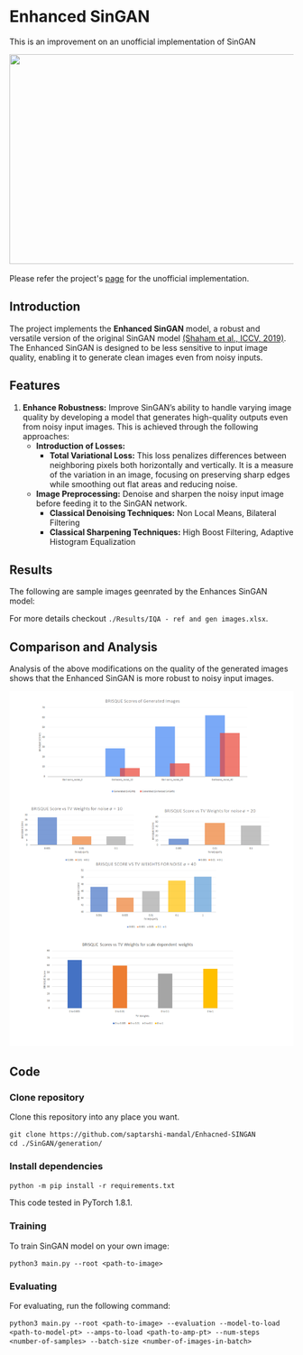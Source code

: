# Enhanced SinGAN
This is an improvement on an unofficial implementation of SinGAN

<p align="center">
  <img width="992" height="372" src="/figures/intro.png">
</p>

Please refer the project's [page](https://github.com/kligvasser/SinGAN) for the unofficial implementation.

## Introduction
The project implements the **Enhanced SinGAN** model, a robust and versatile version of the original SinGAN model [(Shaham et al., ICCV, 2019)](https://openaccess.thecvf.com/content_ICCV_2019/papers/Shaham_SinGAN_Learning_a_Generative_Model_From_a_Single_Natural_Image_ICCV_2019_paper.pdf). The Enhanced SinGAN is designed to be less sensitive to input image quality, enabling it to generate clean images even from noisy inputs.

## Features
1. **Enhance Robustness:** Improve SinGAN’s ability to handle varying image quality by developing a model that generates high-quality outputs even from noisy input images. This is achieved through the following  approaches:
    - **Introduction of Losses:**
        - **Total Variational Loss:** This loss penalizes differences between neighboring pixels both horizontally and vertically. It is a measure of the variation in an image, focusing on preserving sharp edges  while smoothing out flat areas and reducing noise.
    - **Image Preprocessing:** Denoise and sharpen the noisy input image before feeding it to the SinGAN network.
        - **Classical Denoising Techniques:** Non Local Means, Bilateral Filtering
        - **Classical Sharpening Techniques:** High Boost Filtering, Adaptive Histogram Equalization

## Results
The following are sample images geenrated by the Enhances SinGAN model:

For more details checkout ``` ./Results/IQA - ref and gen images.xlsx ```.

## Comparison and Analysis
Analysis of the above modifications on the quality of the generated images shows that the Enhanced SinGAN is more robust to noisy input images.

<p align="center">
  <img src="/Results/comparison.png">
</p>

## Code

### Clone repository

Clone this repository into any place you want.

```
git clone https://github.com/saptarshi-mandal/Enhacned-SINGAN
cd ./SinGAN/generation/
```

### Install dependencies

```
python -m pip install -r requirements.txt
```

This code tested in PyTorch 1.8.1.

### Training
To train SinGAN model on your own image:

```
python3 main.py --root <path-to-image>
```

### Evaluating
For evaluating, run the following command:

```
python3 main.py --root <path-to-image> --evaluation --model-to-load <path-to-model-pt> --amps-to-load <path-to-amp-pt> --num-steps <number-of-samples> --batch-size <number-of-images-in-batch>
```
